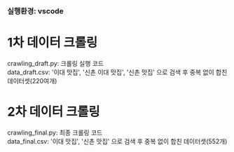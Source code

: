 ### 실행환경: vscode   
# 1차 데이터 크롤링
crawling_draft.py: 크롤링 실행 코드   
data_draft.csv: '이대 맛집', '신촌 이대 맛집', '신촌 맛집' 으로 검색 후 중복 없이 합친 데이터셋(220여개)   
# 2차 데이터 크롤링
crawling_final.py: 최종 크롤링 코드   
data_final.csv: '이대 맛집', '신촌 맛집' 으로 검색 후 중복 없이 합친 데이터셋(552개)
